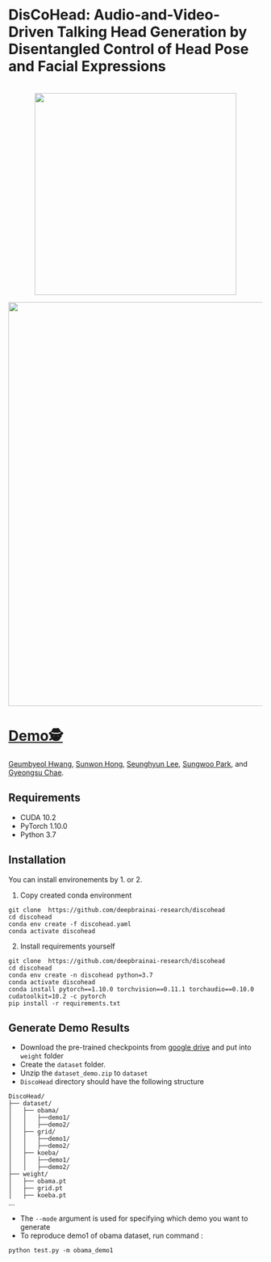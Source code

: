 # DisCoHead: Audio-and-Video-Driven Talking Head Generation by Disentangled Control of Head Pose and Facial Expressions

<p align="center">
    <br>
    <img src="https://assets.website-files.com/6392a785ccd80ebf6f060fbe/6392a7df8df82ba809d50347_Logo_Home.svg" width="400"/>
    <br>
<p>

<img src='./demo2.gif' width=800>

    
# [Demo🕵️](https://deepbrainai-research.github.io/discohead)

[Geumbyeol Hwang](https://www.youtube.com/watch?v=bluhvpjWZOM), [Sunwon Hong](https://www.youtube.com/watch?v=pSUydWEqKwE), [Seunghyun Lee](https://www.youtube.com/@bankiszon/featured), [Sungwoo Park](https://www.youtube.com/watch?v=6yAmhBamecg), and [Gyeongsu Chae](https://www.youtube.com/watch?v=2f1Ny74_ou0).

## Requirements
- CUDA 10.2
- PyTorch 1.10.0
- Python 3.7

## Installation
You can install environements by 1. or 2.

1. Copy created conda environment
```
git clone  https://github.com/deepbrainai-research/discohead
cd discohead
conda env create -f discohead.yaml
conda activate discohead
```
2. Install requirements yourself
```
git clone  https://github.com/deepbrainai-research/discohead
cd discohead
conda env create -n discohead python=3.7
conda activate discohead
conda install pytorch==1.10.0 torchvision==0.11.1 torchaudio==0.10.0 cudatoolkit=10.2 -c pytorch
pip install -r requirements.txt
```

## Generate Demo Results

- Download the pre-trained checkpoints from [google drive](https://drive.google.com/drive/folders/1z2uuPkXEacVSY7Hd5k_QD7ZIrVd2_a28?usp=sharing) and put into `weight` folder
- Create the `dataset` folder.
- Unzip the `dataset_demo.zip` to `dataset`
- `DiscoHead` directory should have the following structure
```
DiscoHead/
├── dataset/
│   ├── obama/
│   │   ├──demo1/
│   │   ├──demo2/
│   ├── grid/
│   │   ├──demo1/
│   │   ├──demo2/
│   ├── koeba/
│   │   ├──demo1/
│   │   ├──demo2/
├── weight/
│   ├── obama.pt
│   ├── grid.pt
│   ├── koeba.pt
‥‥
```
- The `--mode` argument is used for specifying which demo you want to generate
- To reproduce demo1 of obama dataset, run command :
```
python test.py -m obama_demo1
```

